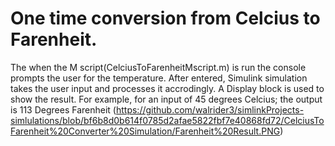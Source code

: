 # One time conversion from Celcius to Farenheit.
The when the M script(CelciusToFarenheitMscript.m) is run the console prompts the user for the temperature.
After entered, Simulink simulation takes the user input and processes it accrodingly.
A Display block is used to show the result.
For example, for an input of 45 degrees Celcius; the output is 113 Degrees Farenheit
(https://github.com/walrider3/simlinkProjects-simlulations/blob/bf6b8d0b614f0785d2afae5822fbf7e40868fd72/CelciusToFarenheit%20Converter%20Simulation/Farenheit%20Result.PNG)
